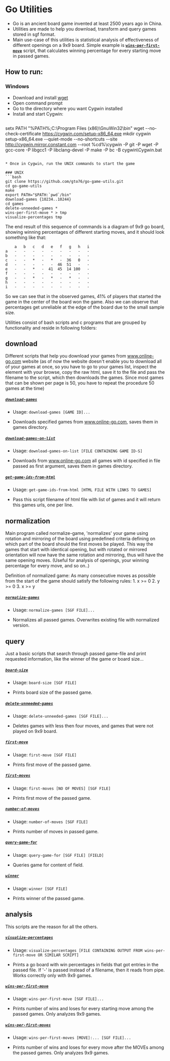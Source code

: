 
Go Utilities
============
 
* Go is an ancient board game invented at least 2500 years ago in China. 
* Utilities are made to help you download, transform and query games stored in sgf format. 
* Main use-case of this utilities is statistical analysis of effectiveness of different openings on a 9x9 board. Simple example is [**`wins-per-first-move`**](analysis/wins-per-first-move) script, that calculates winning percentage for every starting move in passed games.
 
How to run:
-----------
### Windows
* Download and install [wget](http://sourceforge.net/projects/gnuwin32/files/wget/1.11.4-1/wget-1.11.4-1-setup.exe/download)
* Open command prompt
* Go to the directory where you want Cygwin installed
* Install and start Cygwin:

>```bat
setx PATH "%PATH%;C:\Program Files (x86)\GnuWin32\bin"
wget --no-check-certificate https://cygwin.com/setup-x86_64.exe
mkdir cygwin
setup-x86_64.exe --quiet-mode --no-shortcuts --site http://cygwin.mirror.constant.com --root %cd%\cygwin -P git -P wget -P gcc-core -P libgcc1 -P libclang-devel -P make -P bc -B
cygwin\Cygwin.bat
```

* Once in Cygwin, run the UNIX commands to start the game

### UNIX
```bash
git clone https://github.com/gto76/go-game-utils.git
cd go-game-utils 
make
export PATH="$PATH:`pwd`/bin" 
download-games {10234..10244}
cd games
delete-unneeded-games *
wins-per-first-move * > tmp
visualize-percentages tmp
```
The end result of this sequence of commands is a diagram of 9x9 go board, showing winning percentages of different starting moves, and it should look something like that:
```
    a   b   c   d   e   f   g   h   i
a   -   -   -   -   -   -   -   -   -
b   -   -   -   -   -   -   -   -   -
c   -   -   *   -   *   -  36   0   -
d   -   -   -   -   -  46  51   -   -
e   -   -   *   -  41  45  14 100   -
f   -   -   -   -   -   -   -   -   -
g   -   -   *   -   *   -   *   -   -
h   -   -   -   -   -   -   -   -   -
i   -   -   -   -   -   -   -   -   -
```
So we can see that in the observed games, 41% of players that started the game in the center of the board won the game. Also we can observe that percentages get unreliable at the edge of the board due to the small sample size.
  
Utilities consist of bash scripts and c programs that are grouped by functionality and reside in following folders: 
  
download
--------
Different scripts that help you download your games from www.online-go.com website (as of now the website doesn't enable you to download all of your games at once, so you have to go to your games list, inspect the element with your browse, copy the raw html, save it to the file and pass the filename to the script, which then downloads the games. Since most games that can be shown per page is 50, you have to repeat the procedure 50 games at the time)
 
##### [**`download-games`**](download/download-games)
* Usage: `download-games [GAME ID]...`

* Downloads specified games from www.online-go.com, saves them in games directory.

##### [**`download-games-on-list`**](download/download-games-on-list)
* Usage: `download-games-on-list [FILE CONTAINING GAME ID-S]`

* Downloads from www.online-go.com all games with id specified in file passed as first argument, saves them in games directory.

##### [**`get-game-ids-from-html`**](download/get-game-ids-from-html)
* Usage: `get-game-ids-from-html [HTML FILE WITH LINKS TO GAMES]`

* Pass this script filename of html file with list of games and it will return this games urls, one per line.

normalization
-------------
Main program called normalize-game, 'normalizes' your game using rotation and mirroring of the board using predefined criteria defining on which part of the board should the first moves be played. This way the games that start with identical opening, but with rotated or mirrored orientation will now have the same rotation and mirroring, thus will have the same opening moves. (Useful for analysis of openings, your winning percentage for every move, and so on..)
 
Definition of normalized game:
As many consecutive moves as possible from the start of the game should satisfy the following rules:
	1. x >= 0
	2. y >= 0
	3. x >= y
 
##### [**`normalize-games`**](normalization/normalize-games)
* Usage: `normalize-games [SGF FILE]...`

* Normalizes all passed games. Overwrites existing file with normalized version.

query
-----
Just a basic scripts that search through passed game-file and print requested information, like the winner of the game or board size...
 
##### [**`board-size`**](query/board-size)
* Usage: `board-size [SGF FILE]`

* Prints board size of the passed game.

##### [**`delete-unneeded-games`**](query/delete-unneeded-games)
* Usage: `delete-unneeded-games [SGF FILE]...`

* Deletes games with less then four moves, and games that were not played on 9x9 board.

##### [**`first-move`**](query/first-move)
* Usage: `first-move [SGF FILE]`

* Prints first move of the passed game.

##### [**`first-moves`**](query/first-moves)
* Usage: `first-moves [NO OF MOVES] [SGF FILE]`

* Prints first move of the passed game.

##### [**`number-of-moves`**](query/number-of-moves)
* Usage: `number-of-moves [SGF FILE]`

* Prints number of moves in passed game.

##### [**`query-game-for`**](query/query-game-for)
* Usage: `query-game-for [SGF FILE] [FIELD]`

* Queries game for content of field.

##### [**`winner`**](query/winner)
* Usage: `winner [SGF FILE]`

* Prints winner of the passed game.

analysis
--------
This scripts are the reason for all the others.
 
##### [**`visualize-percentages`**](analysis/visualize-percentages)
* Usage: `visualize-percentages [FILE CONTAINING OUTPUT FROM wins-per-first-move OR SIMILAR SCRIPT]`

* Prints a go board with win percentages in fields that got entries in the passed file. If '-' is passed instead of a filename, then it reads from pipe. Works correctly only with 9x9 games.

##### [**`wins-per-first-move`**](analysis/wins-per-first-move)
* Usage: `wins-per-first-move [SGF FILE]...`

* Prints number of wins and loses for every starting move among the passed games. Only analyzes 9x9 games.

##### [**`wins-per-first-moves`**](analysis/wins-per-first-moves)
* Usage: `wins-per-first-moves [MOVE]:... [SGF FILE]...`

* Prints number of wins and loses for every move after the MOVEs among the passed games. Only analyzes 9x9 games.

